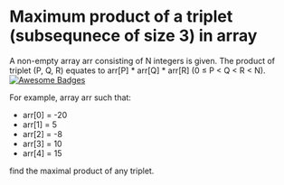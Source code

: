 # Maximum product of a triplet (subsequnece of size 3) in array

A non-empty array arr consisting of N integers is given. The product of triplet (P, Q, R) equates to arr[P] * arr[Q] * arr[R] (0 ≤ P < Q < R < N). [![Awesome Badges](https://img.shields.io/badge/badges-awesome-green.svg)](https://github.com/Naereen/badges)

For example, array arr such that:

  * arr[0] = -20
  * arr[1] =  5
  * arr[2] = -8
  * arr[3] = 10
  * arr[4] = 15

 find the maximal product of any triplet.
